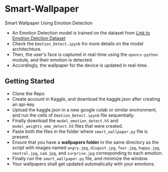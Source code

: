 # Smart-Wallpaper
Smart Wallpaper Using Emotion Detection

- An Emotion Detection model is trained on the dataset from [Link to Emotion Detction Dataset](https://www.kaggle.com/datasets/ananthu017/emotion-detection-fer)
- Check the `Emotion_Detect.ipynb` fro more details on the model architechture.
- Then, the user's face is captured in real-time using the `opencv-python` module, and their emotion is detected.
- Accordingly, the wallpaper for the device is updated in real-time.

## Getting Started

- Clone the Repo
- Create account in Kaggle, and download the kaggle.json after creating an api-key
- Upload the kaggle.json in a new google colab or similar environment, and run the cells of `Emotion_Detect.ipynb` file sequentially.
- Finally download the `model_emotion_detect.h5` and `model_weights_emo_detect.h5` files that were created.
- Paste both the files in the folder where `smart_wallpaper.py` file is present.
- Ensure that you have a <b>wallpapers folder</b> in the same directory as the script with images named `angry.jpg`, `disgust.jpg`, `fear.jpg`, `happy.jpg`, `neutral.jpg`, `sad.jpg`, and `surprise.jpg` corresponding to each emotion.
- Finally run the `smart_wallpaper.py` file, and minimize the window.
- Your wallpapers shall get updated automatically with your emotions.
